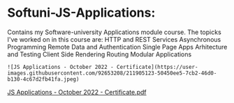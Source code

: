 # Softuni-JS-Applications: 
  Contains my Software-university Applications module course.
  The topicks I've worked on in this course are:
    HTTP and REST Services
    Asynchronous Programming
    Remote Data and Authentication
    Single Page Apps
    Arhitecture and Testing
    Client Side Rendering
    Routing
    Modular Applications
    
    ![JS Applications - October 2022 - Certificate](https://user-images.githubusercontent.com/92653208/211905123-50450ee5-7cb2-46d0-b130-4c67d2fb41fa.jpeg)


[JS Applications - October 2022 - Certificate.pdf](https://github.com/BoyanK95/Softuni-JS-Applications/files/10395343/JS.Applications.-.October.2022.-.Certificate.pdf)
